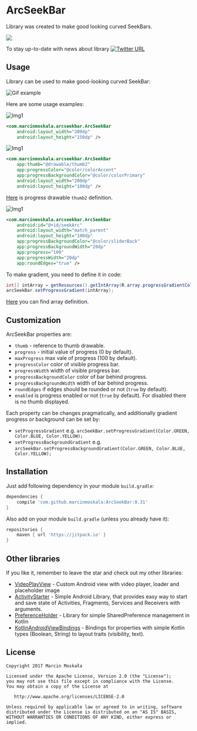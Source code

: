 # ArcSeekBar

Library was created to make good looking curved SeekBars.

[![](https://jitpack.io/v/marcinmoskala/ArcSeekBar.svg)](https://jitpack.io/#marcinmoskala/ArcSeekBar)

To stay up-to-date with news about library [![Twitter URL](https://img.shields.io/twitter/url/https/twitter.com/fold_left.svg?style=social&label=Follow%20%40marcinmoskala)](https://twitter.com/marcinmoskala?ref_src=twsrc%5Etfw)

## Usage

Library can be used to make good-looking curved SeekBar:
 
![Gif example](art/flow.gif)

Here are some usage examples:

![Img1](art/3.png)

```xml
<com.marcinmoskala.arcseekbar.ArcSeekBar
    android:layout_width="300dp"
    android:layout_height="150dp" />
```

![Img1](art/2.png)

```xml
<com.marcinmoskala.arcseekbar.ArcSeekBar
    app:thumb="@drawable/thumb2"
    app:progressColor="@color/colorAccent"
    app:progressBackgroundColor="@color/colorPrimary"
    android:layout_width="200dp"
    android:layout_height="100dp" />
```

[Here](https://github.com/MarcinMoskala/ArcSeekBar/blob/master/app/src/main/res/drawable/thumb2.xml) is progress drawable `thumb2` definition.

![Img1](art/1.png)

```xml
<com.marcinmoskala.arcseekbar.ArcSeekBar
    android:id="@+id/seekArc"
    android:layout_width="match_parent"
    android:layout_height="100dp"
    app:progressBackgroundColor="@color/sliderBack"
    app:progressBackgroundWidth="20dp"
    app:progress="100"
    app:progressWidth="20dp"
    app:roundEdges="true" />
```

To make gradient, you need to define it in code:

```java
int[] intArray = getResources().getIntArray(R.array.progressGradientColors);
arcSeekBar.setProgressGradient(intArray);
```

[Here](https://github.com/MarcinMoskala/ArcSeekBar/blob/master/app/src/main/res/values/colors.xml) you can find array definition.

## Customization

ArcSeekBar properties are:
* `thumb` - reference to thumb drawable.
* `progress` - initial value of progress (0 by default).
* `maxProgress` max vale of progress (100 by default).
* `progressColor` color of visible progress bar.
* `progressWidth` width of visible progress bar.
* `progressBackgroundColor` color of bar behind progress.
* `progressBackgroundWidth` width of bar behind progress.
* `roundEdges` if edges should be rounded or not (`true` by default).
* `enabled` is progress enabled or not (`true` by default). For disabled there is no thumb displayed.

Each property can be changes pragmatically, and additionally gradient progress or background can be set by:
* `setProgressGradient` e.g. `arcSeekBar.setProgressGradient(Color.GREEN, Color.BLUE, Color.YELLOW);`
* `setProgressBackgroundGradient` e.g. `arcSeekBar.setProgressBackgroundGradient(Color.GREEN, Color.BLUE, Color.YELLOW);`

## Installation

Just add following dependency in your module `build.gradle`:

```groovy
dependencies {
    compile 'com.github.marcinmoskala:ArcSeekBar:0.31'
}
```

Also add on your module `build.gradle` (unless you already have it):

```groovy
repositories {
    maven { url 'https://jitpack.io' }
}
```

## Other libraries

If you like it, remember to leave the star and check out my other libraries:
 * [VideoPlayView](https://github.com/MarcinMoskala/VideoPlayView) - Custom Android view with video player, loader and placeholder image
 * [ActivityStarter](https://github.com/MarcinMoskala/ActivityStarter/blob/master/README.md) - Simple Android Library, that provides easy way to start and save state of Activities, Fragments, Services and Receivers with arguments.
 * [PreferenceHolder](https://github.com/MarcinMoskala/PreferenceHolder) - Library for simple SharedPreference management in Kotlin
 * [KotlinAndroidViewBindings](https://github.com/MarcinMoskala/KotlinAndroidViewBindings) - Bindings for properties with simple Kotlin types (Boolean, String) to layout traits (visibility, text).

License
-------

    Copyright 2017 Marcin Moskała

    Licensed under the Apache License, Version 2.0 (the "License");
    you may not use this file except in compliance with the License.
    You may obtain a copy of the License at

       http://www.apache.org/licenses/LICENSE-2.0

    Unless required by applicable law or agreed to in writing, software
    distributed under the License is distributed on an "AS IS" BASIS,
    WITHOUT WARRANTIES OR CONDITIONS OF ANY KIND, either express or implied.
